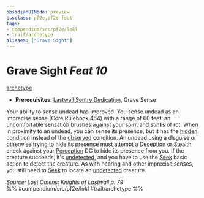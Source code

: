 ```yaml
---
obsidianUIMode: preview
cssclass: pf2e,pf2e-feat
tags:
- compendium/src/pf2e/lokl
- trait/archetype
aliases: ["Grave Sight"]
---
```

# Grave Sight  *Feat 10*  
[archetype](archetype.md "Archetype Feat Trait")  

- **Prerequisites**: [Lastwall Sentry Dedication](lastwall-sentry-dedication-lowg.md), Grave Sense

Your ability to sense undead has improved. You sense undead as an imprecise sense (Core Rulebook 464) with a range of 60 feet: an uncomfortable sensation brushes against your spirit and stinks of rot. When in proximity to an undead, you can sense its presence, but it has the [hidden](conditions.md#Hidden) condition instead of the [observed](conditions.md#Observed) condition. An undead using a disguise or otherwise trying to hide its presence must attempt a [Deception](skills.md#Deception) or [Stealth](skills.md#Stealth) check against your [Perception](skills.md#Perception) DC to hide its presence from you. If the creature succeeds, it's [undetected](conditions.md#Undetected), and you have to use the [Seek](seek.md) basic action to detect the creature. As with hearing and other imprecise senses, you still need to [Seek](seek.md) to locate an [undetected](conditions.md#Undetected) creature.

*Source: Lost Omens: Knights of Lastwall p. 79*  
%% #compendium/src/pf2e/lokl #trait/archetype %%